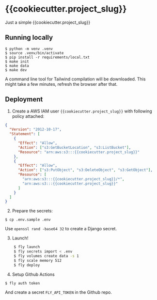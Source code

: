 # {{cookiecutter.project_slug}}

Just a simple {{cookiecutter.project_slug}}

## Running locally

    $ python -m venv .venv
    $ source .venv/bin/activate
    $ pip install -r requirements/local.txt
    $ make init
    $ make data
    $ make dev

A command line tool for Tailwind compilation will be downloaded. This might take a few minutes, refresh the browser after that.

## Deployment

1. Create a AWS IAM user `{{cookiecutter.project_slug}}` with following policy attached:

```json
{
  "Version": "2012-10-17",
  "Statement": [
    {
      "Effect": "Allow",
      "Action": ["s3:GetBucketLocation", "s3:ListBucket"],
      "Resource": "arn:aws:s3:::{{cookiecutter.project_slug}}"
    },
    {
      "Effect": "Allow",
      "Action": ["s3:PutObject", "s3:DeleteObject", "s3:GetObject"],
      "Resource": [
        "arn:aws:s3:::{{cookiecutter.project_slug}}/*",
        "arn:aws:s3:::{{cookiecutter.project_slug}}"
      ]
    }
  ]
}
```

2. Prepare the secrets:

`$ cp .env.sample .env`

Use `openssl rand -base64 32` to create a Django secret.

3. Launch!

```sh
    $ fly launch
    $ fly secrets import < .env
    $ fly volumes create data -s 1
    $ fly scale memory 512
    $ fly deploy
```

4. Setup Github Actions

`$ fly auth token`

And create a secret `FLY_API_TOKEN` in the Github repo.
